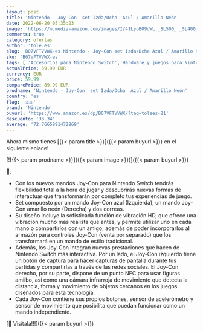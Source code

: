 ```yaml
---
layout: post
title: 'Nintendo - Joy-Con  set Izda/Dcha  Azul / Amarillo Neón'
date: 2022-06-20 05:35:23
image: 'https://m.media-amazon.com/images/I/41LyoBO9dWL._SL500_._SL400_.jpg'
comments: true
category: ofertas
author: 'tole.es'
slug: 'B07VFTVVWX-es Nintendo - Joy-Con set Izda/Dcha Azul / Amarillo Neón'
sku: 'B07VFTVVWX-es'
tags: [ 'Accesorios para Nintendo Switch','Hardware y juegos para Nintendo Switch','Mandos para Nintendo Switch','Videojuegos','nintendo','🇪🇸', ]
actualPrice: 59.99 EUR
currency: EUR
price: 59.99
comparePrice: 89.99 EUR
prodname: 'Nintendo - Joy-Con  set Izda/Dcha  Azul / Amarillo Neón'
country: 'es'
flag: '🇪🇸'
brand: 'Nintendo'
buyurl: 'https://www.amazon.es/dp/B07VFTVVWX/?tag=tolees-21'
descuento: '33.34'
average: '72.7665891472869'
---
```


Ahora mismo tienes [{{< param title >}}]({{< param buyurl >}}) en el siguiente enlace!

[![{{< param prodname >}}]({{< param image >}})]({{< param buyurl >}})

🔎:

- Con los nuevos mandos Joy-Con para Nintendo Switch tendrás flexibilidad total a la hora de jugar y descubrirás nuevas formas de interactuar que transformarán por completo tus experiencias de juego.
- Set compuesto por un mando Joy-Con azul (Izquierda), un mando Joy-Con amarillo neón (Derecha) y dos correas.
- Su diseño incluye la sofisticada función de vibración HD, que ofrece una vibración mucho más realista que antes, y permite utilizar uno en cada mano o compartirlos con un amigo; además de poder incorporarlos al armazón para controles Joy-Con (venta por separado) que los transformará en un mando de estilo tradicional.
- Además, los Joy-Con integran nuevas prestaciones que hacen de Nintendo Switch más interactiva. Por un lado, el Joy-Con izquierdo tiene un botón de captura para hacer capturas de pantalla durante tus partidas y compartirlas a través de las redes sociales. El Joy-Con derecho, por su parte, dispone de un punto NFC para usar figuras amiibo, así como una cámara infrarroja de movimiento que detecta la distancia, forma y movimiento de objetos cercanos en los juegos diseñados para esta tecnología.
- Cada Joy-Con contiene sus propios botones, sensor de acelerómetro y sensor de movimiento que posibilita que puedan funcionar como un mando independiente.

[🛒 Visítala!!!]({{< param buyurl >}})
